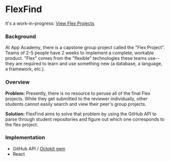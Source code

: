 # FlexFind

It's a work-in-progress:
[View Flex Projects](https://anastassia-b.github.io/flexfind/)

### Background
At App Academy, there is a capstone group project called the "Flex Project". Teams of 2-5 people have 2 weeks to implement a complete, workable product. "Flex" comes from the "flexible" technologies these teams use-- they are required to learn and use something new (a database, a language, a framework, etc.).

### Overview
**Problem:** Presently, there is no resource to peruse all of the final Flex projects. While they get submitted to the reviewer individually, other students cannot easily search and view their peer's group projects.

**Solution:** FlexFind aims to solve that problem by using the GitHub API to parse through student repositories and figure out which one corresponds to the flex project.

### Implementation

* GitHub API / [Octokit gem](https://github.com/octokit/octokit.rb)
* React
